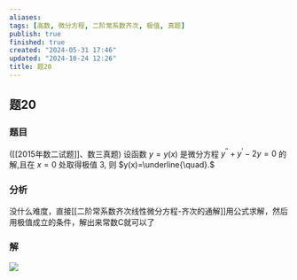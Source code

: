 ```yaml
---
aliases: 
tags: [高数, 微分方程, 二阶常系数齐次, 极值, 真题]
publish: true
finished: true
created: "2024-05-31 17:46"
updated: "2024-10-24 12:26"
title: 题20
---
```

## 题20
### 题目
([[2015年数二试题]]、数三真题) 设函数 $y=y(x)$ 是微分方程 $y^{\prime\prime}+y^{\prime}-2y=0$ 的解,且在 $x=0$ 处取得极值 $3,$ 则 $y(x)=\underline{\quad}.$
### 分析
没什么难度，直接[[二阶常系数齐次线性微分方程-齐次的通解]]用公式求解，然后用极值成立的条件，解出来常数C就可以了 
### 解
![](https://img.hwenyi.tech/202404220124464.webp)
